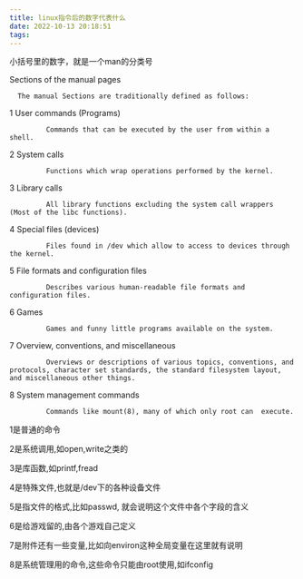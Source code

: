 ```yaml
---
title: linux指令后的数字代表什么
date: 2022-10-13 20:18:51
tags:
---
```

小括号里的数字，就是一个man的分类号

Sections of the manual pages

      The manual Sections are traditionally defined as follows:       

1 User commands (Programs)

             Commands that can be executed by the user from within a shell.       

2 System calls

             Functions which wrap operations performed by the kernel.      

 3 Library calls

             All library functions excluding the system call wrappers (Most of the libc functions).       

4 Special files (devices)

             Files found in /dev which allow to access to devices through the kernel.       

5 File formats and configuration files

             Describes various human-readable file formats and configuration files.       

6 Games

             Games and funny little programs available on the system.       

7 Overview, conventions, and miscellaneous

             Overviews or descriptions of various topics, conventions, and protocols, character set standards, the standard filesystem layout, and miscellaneous other things.       

8 System management commands

             Commands like mount(8), many of which only root can  execute.   

1是普通的命令

2是系统调用,如open,write之类的

3是库函数,如printf,fread

4是特殊文件,也就是/dev下的各种设备文件

5是指文件的格式,比如passwd, 就会说明这个文件中各个字段的含义

6是给游戏留的,由各个游戏自己定义

7是附件还有一些变量,比如向environ这种全局变量在这里就有说明

8是系统管理用的命令,这些命令只能由root使用,如ifconfig
